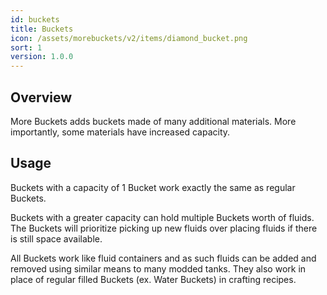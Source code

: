 ```yaml
---
id: buckets
title: Buckets
icon: /assets/morebuckets/v2/items/diamond_bucket.png
sort: 1
version: 1.0.0
---
```


## Overview

More Buckets adds buckets made of many additional materials. More importantly, some materials have increased capacity.

## Usage

Buckets with a capacity of 1 Bucket work exactly the same as regular Buckets.

Buckets with a greater capacity can hold multiple Buckets worth of fluids. The Buckets will prioritize picking up new fluids over placing fluids if there is still space available.

All Buckets work like fluid containers and as such fluids can be added and removed using similar means to many modded tanks. They also work in place of regular filled Buckets (ex. Water Buckets) in crafting recipes.
